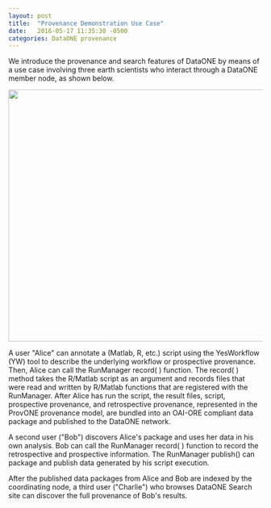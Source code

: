 ```yaml
---
layout: post
title:  "Provenance Demonstration Use Case"
date:   2016-05-17 11:35:30 -0500
categories: DataONE provenance
---
```

We introduce the provenance and search features of DataONE by means of a use case
involving three earth scientists who interact through a DataONE member node, as shown below.

<img src="{{site.baseurl}}/img/alice-bob-charlie-sequence-crop.jpg" width="700" height="500">

A user "Alice" can annotate a (Matlab, R, etc.) script using the YesWorkflow (YW) tool to describe the underlying workflow or prospective provenance. Then, Alice can call the RunManager record( ) function. The record( ) method takes the R/Matlab script as an argument and records files that were read and written by R/Matlab functions that are registered with the RunManager. After Alice has run the script, the result files, script, prospective provenance, and retrospective provenance, represented in the ProvONE provenance model, are bundled into an OAI-ORE compliant data package and published to the DataONE network.

A second user ("Bob") discovers Alice's package and uses her data in his own analysis. Bob can call the RunManager record( ) function to record the retrospective and prospective information. The RunManager publish() can package and publish data generated by his script execution.

After the published data packages from Alice and Bob are indexed by the coordinating node, a third user ("Charlie") who browses DataONE Search site can discover the full provenance of Bob's results.
